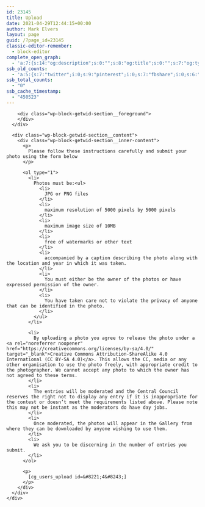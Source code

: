 ```yaml
---
id: 23145
title: Upload
date: 2021-04-29T12:44:15+00:00
author: Mark Elvers
layout: page
guid: /?page_id=23145
classic-editor-remember:
  - block-editor
complete_open_graph:
  - 'a:7:{s:14:"og:description";s:0:"";s:8:"og:title";s:0:"";s:7:"og:type";s:0:"";s:12:"twitter:card";s:7:"summary";s:15:"twitter:creator";s:0:"";s:19:"twitter:description";s:0:"";s:8:"og:image";s:0:"";}'
ssb_old_counts:
  - 'a:5:{s:7:"twitter";i:0;s:9:"pinterest";i:0;s:7:"fbshare";i:0;s:6:"reddit";i:0;s:6:"tumblr";N;}'
ssb_total_counts:
  - "0"
ssb_cache_timestamp:
  - "450523"
---
```

<div class="wp-block-getwid-section">
  <div class="wp-block-getwid-section__wrapper">
    <div class="wp-block-getwid-section__inner-wrapper">
      <div class="wp-block-getwid-section__background-holder">
        <div class="wp-block-getwid-section__background">
        </div>
        
        <div class="wp-block-getwid-section__foreground">
        </div>
      </div>
      
      <div class="wp-block-getwid-section__content">
        <div class="wp-block-getwid-section__inner-content">
          <p>
            Please follow these instructions carefully and submit your photo using the form below
          </p>
          
          <ol type="1">
            <li>
              Photos must be:<ul>
                <li>
                  JPG or PNG files
                </li>
                <li>
                  maximum resolution of 5000 pixels by 5000 pixels
                </li>
                <li>
                  maximum image size of 10MB
                </li>
                <li>
                  free of watermarks or other text
                </li>
                <li>
                  accompanied by a caption describing the photo along with the location and year in which it was taken.
                </li>
                <li>
                  You must either be the owner of the photos or have expressed permission of the owner.
                </li>
                <li>
                  You have taken care not to violate the privacy of anyone that can be identified in the photo.
                </li>
              </ul>
            </li>
            
            <li>
              By uploading a photo you agree to release the photo under a <a rel="noreferrer noopener" href="https://creativecommons.org/licenses/by-sa/4.0/" target="_blank">Creative Commons Attribution-ShareAlike 4.0 International (CC BY-SA 4.0)</a>. This allows the CC, media or any other organisation to use the photo freely, with appropriate credit to the photographer. We cannot accept any photo to which the owner has not agreed to these terms.
            </li>
            <li>
              The entries will be moderated and the Central Council reserves the right not to display any entry if it is inappropriate for the contest or doesn’t meet the requirements listed above. Please note this may not be instant as the moderators do have day jobs.
            </li>
            <li>
              Once moderated, the photos will appear in the Gallery from where they can be downloaded by anyone wishing to use them.
            </li>
            <li>
              We ask you to be discerning in the number of entries you submit.
            </li>
          </ol>
          
          <p>
            [cg_users_upload id=&#8221;4&#8243;]
          </p>
        </div>
      </div>
    </div>
  </div>
</div>
